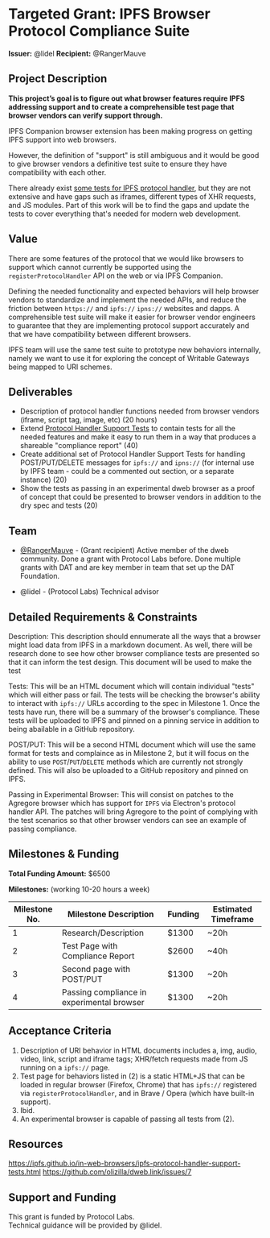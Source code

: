 # Targeted Grant: IPFS Browser Protocol Compliance Suite


**Issuer:** @lidel
**Recipient:** @RangerMauve

## Project Description

<!-- Please fill in details about what you're trying to build. What is the purpose/context? What are the high-level requirements?

This section should be 2-3 paragraphs long. -->

**This project’s goal is to figure out what browser features require IPFS addressing support and to create a comprehensible test page that browser vendors can verify support through.**

IPFS Companion browser extension has been making progress on getting IPFS support into web browsers.

However, the definition of "support" is still ambiguous and it would be good to give browser vendors a definitive test suite to ensure they have compatibility with each other.

There already exist [some tests for IPFS protocol handler](https://ipfs.github.io/in-web-browsers/ipfs-protocol-handler-support-tests.html), but they are not extensive and have gaps such as iframes, different types of XHR requests, and JS modules. Part of this work will be to find the gaps and update the tests to cover everything that's needed for modern web development.

## Value

<!-- Please describe why the work that will come out of this Targeted Grant is valuable for the IPFS ecosystem. -->

There are some features of the protocol that we would like browsers to support which cannot currently be supported using the `registerProtocolHandler` API on the web or via IPFS Companion. 

Defining the needed functionality and expected behaviors will help browser vendors to standardize and implement the needed APIs, and reduce the friction between `https://` and `ipfs://` `ipns://` websites and dapps. A comprehensible test suite will make it easier for browser vendor engineers to guarantee that they are implementing protocol support accurately and that we have compatibility between different browsers.

IPFS team will use the same test suite to prototype new behaviors internally, namely we want to use it for exploring the concept of Writable Gateways being mapped to URI schemes.

## Deliverables

<!-- What are you expecting the proposer to deliver at the completion of this project?-->

- Description of protocol handler functions needed from browser vendors (iframe, script tag, image, etc) (20 hours)
- Extend [Protocol Handler Support Tests](https://ipfs.github.io/in-web-browsers/ipfs-protocol-handler-support-tests.html) to contain tests for all the needed features and make it easy to run them in a way that produces a shareable "compliance report" (40)
- Create additional set of Protocol Handler Support Tests for handling POST/PUT/DELETE messages for `ipfs://` and `ipns://` (for internal use by IPFS team - could be a commented out section, or a separate instance) (20)
- Show the tests as passing in an experimental dweb browser as a proof of concept that could be presented to browser vendors in addition to the dry spec and tests (20)

## Team

<!-- List the skills and experience you are looking for. Teams with this background might be a better fit for this project.-->

- [@RangerMauve](https://github.com/RangerMauve) - (Grant recipient) Active member of the dweb community.
   Done a grant with Protocol Labs before.
   Done multiple grants with DAT and are key member in team that set up the DAT Foundation.

- @lidel - (Protocol Labs) Technical advisor

## Detailed Requirements & Constraints
<!-- You can use this section to detail requirements that the deliverables must include.

Also include any relevant constraints that the implementer should be aware of before beginning this project.-->

Description: This description should ennumerate all the ways that a browser might load data from IPFS in a markdown document. As well, there will be research done to see how other browser compliance tests are presented so that it can inform the test design. This document will be used to make the test

Tests: This will be an HTML document which will contain individual "tests" which will either pass or fail. The tests will be checking the browser's ability to interact with `ipfs://` URLs according to the spec in Milestone 1. Once the tests have run, there will be a summary of the browser's compliance. These tests will be uploaded to IPFS and pinned on a pinning service in addition to being abailable in a GitHub repository.

POST/PUT: This will be a second HTML document which will use the same format for tests and complaince as in Milestone 2, but it will focus on the ability to use `POST`/`PUT`/`DELETE` methods which are currently not strongly defined. This will also be uploaded to a GitHub repository and pinned on IPFS.

Passing in Experimental Browser: This will consist on patches to the Agregore browser which has support for `IPFS` via Electron's protocol handler API. The patches will bring Agregore to the point of complying with the test scenarios so that other browser vendors can see an example of passing compliance.

## Milestones & Funding

**Total Funding Amount:**  $6500 <!-- List the total proposed funding amount (currently in USD, eventually can be a distribution between USD/FIL)-->

**Milestones:** (working 10-20 hours a week)<!-- Make sure that the values in the Funding column add up to the Total Funding Amount listed above.-->

| Milestone No. | Milestone Description | Funding | Estimated Timeframe |
| --- | --- | --- | --- |
| 1 | Research/Description | $1300 | ~20h  |
| 2 | Test Page with Compliance Report | $2600 | ~40h  |
| 3 | Second page with POST/PUT | $1300 | ~20h  |
| 4 | Passing compliance in experimental browser | $1300 | ~20h  |

## Acceptance Criteria

<!-- What are the acceptance criteria for each milestone and for the final deliverables? These should be as objective as possible. They will be used to determine whether or not a grantee will receive payment for work completed for a milestone. -->

1. Description of URI behavior in HTML documents includes a, img, audio, video, link, script and iframe tags;  XHR/fetch requests made from JS running on a `ipfs://` page. 
2. Test page for behaviors listed in (2)  is a static HTML+JS that can be loaded in regular browser (Firefox, Chrome) that has `ipfs://` registered  via `registerProtocolHandler`, and in Brave / Opera (which have built-in support). 
3. Ibid.
4. An experimental browser is capable of passing all tests from (2).

## Resources

<!-- Link any resources that might be helpful for an implementer who is working on this project.-->

https://ipfs.github.io/in-web-browsers/ipfs-protocol-handler-support-tests.html
https://github.com/olizilla/dweb.link/issues/7

## Support and Funding

<!-- Who is backing this project? How will they pay the implementers? If you have not already added your information to [FUNDING](../FUNDING.md), you can do so now and link it here. Include a legal entity name if possible.

Any other organizations that choose to add their support to this Targeted Grant will do so in this section.
-->

This grant is funded by Protocol Labs.  
Technical guidance will be provided by @lidel.
